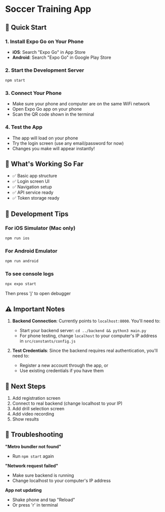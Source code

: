 # Soccer Training App

## 🚀 Quick Start

### 1. Install Expo Go on Your Phone
- **iOS**: Search "Expo Go" in App Store
- **Android**: Search "Expo Go" in Google Play Store

### 2. Start the Development Server
```bash
npm start
```

### 3. Connect Your Phone
- Make sure your phone and computer are on the same WiFi network
- Open Expo Go app on your phone
- Scan the QR code shown in the terminal

### 4. Test the App
- The app will load on your phone
- Try the login screen (use any email/password for now)
- Changes you make will appear instantly!

## 📱 What's Working So Far

- ✅ Basic app structure
- ✅ Login screen UI
- ✅ Navigation setup
- ✅ API service ready
- ✅ Token storage ready

## 🔧 Development Tips

### For iOS Simulator (Mac only)
```bash
npm run ios
```

### For Android Emulator
```bash
npm run android
```

### To see console logs
```bash
npx expo start
```
Then press 'j' to open debugger

## ⚠️ Important Notes

1. **Backend Connection**: Currently points to `localhost:8000`. You'll need to:
   - Start your backend server: `cd ../backend && python3 main.py`
   - For phone testing, change `localhost` to your computer's IP address in `src/constants/config.js`

2. **Test Credentials**: Since the backend requires real authentication, you'll need to:
   - Register a new account through the app, or
   - Use existing credentials if you have them

## 🎯 Next Steps

1. Add registration screen
2. Connect to real backend (change localhost to your IP)
3. Add drill selection screen
4. Add video recording
5. Show results

## 🐛 Troubleshooting

**"Metro bundler not found"**
- Run `npm start` again

**"Network request failed"**
- Make sure backend is running
- Change localhost to your computer's IP address

**App not updating**
- Shake phone and tap "Reload"
- Or press 'r' in terminal